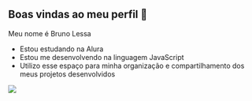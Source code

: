 ## Boas vindas ao meu perfil 🥳


Meu nome é Bruno Lessa

- Estou estudando na Alura
- Estou me desenvolvendo na linguagem JavaScript
- Utilizo esse espaço para minha organização e compartilhamento dos meus projetos desenvolvidos

![](https://media1.tenor.com/m/t273D3EqiIYAAAAC/one-piece-luffy.gif)

  
